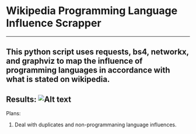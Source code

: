 Wikipedia Programming Language Influence Scrapper
==================
------------------
This python script uses requests, bs4, networkx, and graphviz to map the influence of programming languages in accordance with what is stated on wikipedia. 
-----------------
Results:
![Alt text](/Sampleoutput/result.png "Results!")
-----------------
Plans:
1. Deal with duplicates and non-programmaning language influences.
